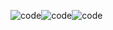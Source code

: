 ![code](https://github.com/user-attachments/assets/2fe2ae50-1516-4942-a9a6-35c6aa4be9ef)![code](https://github.com/user-attachments/assets/2bbaf516-1b18-4d77-8803-f6af50f2b445)![code](https://github.com/user-attachments/assets/55740589-820a-4fe4-863a-4f58517d1f64)


<!---
SoulDev0108/SoulDev0108 is a ✨ special ✨ repository because its `README.md` (this file) appears on your GitHub profile.
You can click the Preview link to take a look at your changes.
--->
